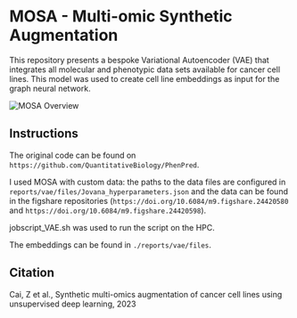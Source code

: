 # MOSA - Multi-omic Synthetic Augmentation

This repository presents a bespoke Variational Autoencoder (VAE) that integrates all molecular and phenotypic data sets available for cancer cell lines. This model was used to create cell line embeddings as input for the graph neural network.

![MOSA Overview](./figure/MOSA_Overview.png)

## Instructions
The original code can be found on `https://github.com/QuantitativeBiology/PhenPred`. 

I used MOSA with custom data: the paths to the data files are configured in `reports/vae/files/Jovana_hyperparameters.json` and the data can be found in the figshare repositories (`https://doi.org/10.6084/m9.figshare.24420580` and `https://doi.org/10.6084/m9.figshare.24420598`).

jobscript_VAE.sh was used to run the script on the HPC.

The embeddings can be found in `./reports/vae/files`.

## Citation
Cai, Z et al., Synthetic multi-omics augmentation of cancer cell lines using unsupervised deep learning, 2023
